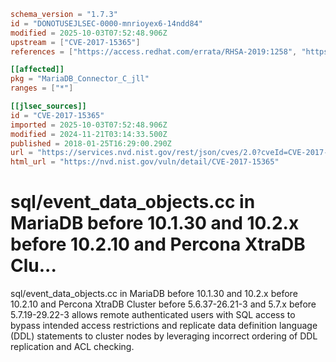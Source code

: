 ```toml
schema_version = "1.7.3"
id = "DONOTUSEJLSEC-0000-mnrioyex6-14ndd84"
modified = 2025-10-03T07:52:48.906Z
upstream = ["CVE-2017-15365"]
references = ["https://access.redhat.com/errata/RHSA-2019:1258", "https://bugzilla.redhat.com/show_bug.cgi?id=1524234", "https://github.com/MariaDB/server/commit/0b5a5258abbeaf8a0c3a18c7e753699787fdf46e", "https://lists.fedoraproject.org/archives/list/package-announce%40lists.fedoraproject.org/message/ELCZV46WIYSJ6VMC65GMNN3A3QDRUJGK/", "https://mariadb.com/kb/en/library/mariadb-10130-release-notes/", "https://mariadb.com/kb/en/library/mariadb-10210-release-notes/", "https://www.debian.org/security/2018/dsa-4341", "https://www.percona.com/blog/2017/10/30/percona-xtradb-cluster-5-6-37-26-21-3-is-now-available/", "https://www.percona.com/doc/percona-xtradb-cluster/LATEST/release-notes/Percona-XtraDB-Cluster-5.7.19-29.22-3.html", "https://access.redhat.com/errata/RHSA-2019:1258", "https://bugzilla.redhat.com/show_bug.cgi?id=1524234", "https://github.com/MariaDB/server/commit/0b5a5258abbeaf8a0c3a18c7e753699787fdf46e", "https://lists.fedoraproject.org/archives/list/package-announce%40lists.fedoraproject.org/message/ELCZV46WIYSJ6VMC65GMNN3A3QDRUJGK/", "https://mariadb.com/kb/en/library/mariadb-10130-release-notes/", "https://mariadb.com/kb/en/library/mariadb-10210-release-notes/", "https://www.debian.org/security/2018/dsa-4341", "https://www.percona.com/blog/2017/10/30/percona-xtradb-cluster-5-6-37-26-21-3-is-now-available/", "https://www.percona.com/doc/percona-xtradb-cluster/LATEST/release-notes/Percona-XtraDB-Cluster-5.7.19-29.22-3.html"]

[[affected]]
pkg = "MariaDB_Connector_C_jll"
ranges = ["*"]

[[jlsec_sources]]
id = "CVE-2017-15365"
imported = 2025-10-03T07:52:48.906Z
modified = 2024-11-21T03:14:33.500Z
published = 2018-01-25T16:29:00.290Z
url = "https://services.nvd.nist.gov/rest/json/cves/2.0?cveId=CVE-2017-15365"
html_url = "https://nvd.nist.gov/vuln/detail/CVE-2017-15365"
```

# sql/event_data_objects.cc in MariaDB before 10.1.30 and 10.2.x before 10.2.10 and Percona XtraDB Clu...

sql/event_data_objects.cc in MariaDB before 10.1.30 and 10.2.x before 10.2.10 and Percona XtraDB Cluster before 5.6.37-26.21-3 and 5.7.x before 5.7.19-29.22-3 allows remote authenticated users with SQL access to bypass intended access restrictions and replicate data definition language (DDL) statements to cluster nodes by leveraging incorrect ordering of DDL replication and ACL checking.

